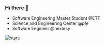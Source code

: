 ### Hi there 👋

<ul>
  <li>Software Engineering Master Student @ETF</li>
  <li>Science and Engineering Center @pfe</li>
  <li>Software Engineer @nextesy </li>
</ul>

![stars](https://img.shields.io/github/stars/aleksaracic?style=social)
